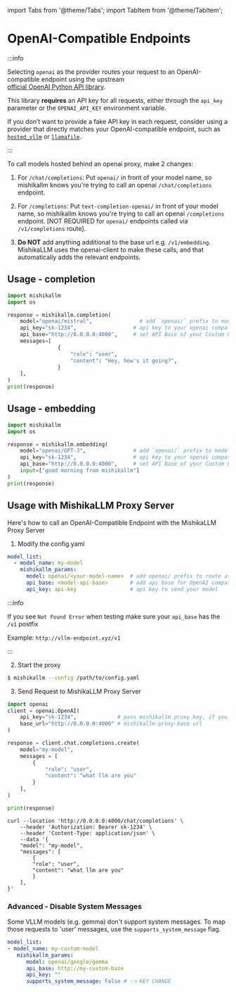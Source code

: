 import Tabs from '@theme/Tabs';
import TabItem from '@theme/TabItem';

# OpenAI-Compatible Endpoints

:::info

Selecting `openai` as the provider routes your request to an OpenAI-compatible endpoint using the upstream  
[official OpenAI Python API library](https://github.com/openai/openai-python/blob/main/README.md).

This library **requires** an API key for all requests, either through the `api_key` parameter 
or the `OPENAI_API_KEY` environment variable.

If you don’t want to provide a fake API key in each request, consider using a provider that directly matches your 
OpenAI-compatible endpoint, such as [`hosted_vllm`](/docs/providers/vllm) or [`llamafile`](/docs/providers/llamafile).

:::

To call models hosted behind an openai proxy, make 2 changes:

1. For `/chat/completions`: Put `openai/` in front of your model name, so mishikallm knows you're trying to call an openai `/chat/completions` endpoint. 

1. For `/completions`: Put `text-completion-openai/` in front of your model name, so mishikallm knows you're trying to call an openai `/completions` endpoint. [NOT REQUIRED for `openai/` endpoints called via `/v1/completions` route].

1. **Do NOT** add anything additional to the base url e.g. `/v1/embedding`. MishikaLLM uses the openai-client to make these calls, and that automatically adds the relevant endpoints. 


## Usage - completion
```python
import mishikallm
import os

response = mishikallm.completion(
    model="openai/mistral",               # add `openai/` prefix to model so mishikallm knows to route to OpenAI
    api_key="sk-1234",                  # api key to your openai compatible endpoint
    api_base="http://0.0.0.0:4000",     # set API Base of your Custom OpenAI Endpoint
    messages=[
                {
                    "role": "user",
                    "content": "Hey, how's it going?",
                }
    ],
)
print(response)
```

## Usage - embedding

```python
import mishikallm
import os

response = mishikallm.embedding(
    model="openai/GPT-J",               # add `openai/` prefix to model so mishikallm knows to route to OpenAI
    api_key="sk-1234",                  # api key to your openai compatible endpoint
    api_base="http://0.0.0.0:4000",     # set API Base of your Custom OpenAI Endpoint
    input=["good morning from mishikallm"]
)
print(response)
```



## Usage with MishikaLLM Proxy Server

Here's how to call an OpenAI-Compatible Endpoint with the MishikaLLM Proxy Server

1. Modify the config.yaml 

  ```yaml
  model_list:
    - model_name: my-model
      mishikallm_params:
        model: openai/<your-model-name>  # add openai/ prefix to route as OpenAI provider
        api_base: <model-api-base>       # add api base for OpenAI compatible provider
        api_key: api-key                 # api key to send your model
  ```

  :::info

  If you see `Not Found Error` when testing make sure your `api_base` has the `/v1` postfix

  Example: `http://vllm-endpoint.xyz/v1`

  :::

2. Start the proxy 

  ```bash
  $ mishikallm --config /path/to/config.yaml
  ```

3. Send Request to MishikaLLM Proxy Server

  <Tabs>

  <TabItem value="openai" label="OpenAI Python v1.0.0+">

  ```python
  import openai
  client = openai.OpenAI(
      api_key="sk-1234",             # pass mishikallm proxy key, if you're using virtual keys
      base_url="http://0.0.0.0:4000" # mishikallm-proxy-base url
  )

  response = client.chat.completions.create(
      model="my-model",
      messages = [
          {
              "role": "user",
              "content": "what llm are you"
          }
      ],
  )

  print(response)
  ```
  </TabItem>

  <TabItem value="curl" label="curl">

  ```shell
  curl --location 'http://0.0.0.0:4000/chat/completions' \
      --header 'Authorization: Bearer sk-1234' \
      --header 'Content-Type: application/json' \
      --data '{
      "model": "my-model",
      "messages": [
          {
          "role": "user",
          "content": "what llm are you"
          }
      ],
  }'
  ```
  </TabItem>

  </Tabs>


### Advanced - Disable System Messages

Some VLLM models (e.g. gemma) don't support system messages. To map those requests to 'user' messages, use the `supports_system_message` flag. 

```yaml
model_list:
- model_name: my-custom-model
   mishikallm_params:
      model: openai/google/gemma
      api_base: http://my-custom-base
      api_key: "" 
      supports_system_message: False # 👈 KEY CHANGE
```